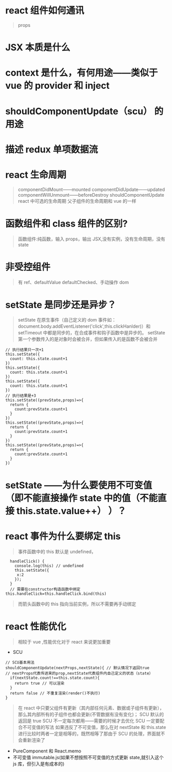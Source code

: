 # react 组件如何通讯

> props

# JSX 本质是什么

# context 是什么，有何用途——类似于 vue 的 provider 和 inject

# shouldComponentUpdate（scu） 的用途

# 描述 redux 单项数据流

# react 生命周期

> componentDidMount——mounted componentDidUpdate——updated componentWillUnmount——beforeDestroy
> shouldComponentUpdate react 中可选的生命周期
> 父子组件的生命周期和 vue 的一样

# 函数组件和 class 组件的区别?

> 函数组件:纯函数，输入 props，输出 JSX,没有实例，没有生命周期，没有 state

# 非受控组件

> 有 ref、defaultValue defaultChecked、手动操作 dom

# setState 是同步还是异步？

> setState 在原生事件（自己定义的 dom 事件如：document.body.addEventListener('click',this.clickHanlder)）和 setTimeout 中都是同步的，在合成事件和钩子函数中是异步的。
> setState 第一个参数传入的是对象时会被合并，但如果传入的是函数不会被合并

```
// 执行结果只一次+1
this.setState({
  count: this.state.count+1
})
this.setState({
  count: this.state.count+1
})
this.setState({
  count: this.state.count+1
})
// 执行结果是+3
this.setState((prevState,props)=>{
  return {
    count:prevState.count+1
  }
})
this.setState((prevState,props)=>{
  return {
    count:prevState.count+1
  }
})
this.setState((prevState,props)=>{
  return {
    count:prevState.count+1
  }
})
```

# setState ——为什么要使用不可变值（即不能直接操作 state 中的值（不能直接 this.state.value++） ）？

# react 事件为什么要绑定 this

> 事件函数中的 this 默认是 undefined，

```
  handleClick() {
    console.log(this) // undefined
    this.setState({
     x:2
    });
  }
  // 需要在constructor构造函数中绑定 this.handleClick=this.handleClick.bind(this)
```

> 而箭头函数中的 this 指向当前实例，所以不需要再手动绑定

# react 性能优化

> 相较于 vue ,性能优化对于 react 来说更加重要

- SCU

```
// SCU基本用法
shouldComponentUpdate(nextProps,nextState){ // 默认情况下返回true
// nextProps代表传进来的prop,nextState代表组件内自己定义的状态（state）
  if(nextState.count!==this.state.count){
    return true // 可以渲染
  }
  return false // 不重复渲染(render()不执行)
}
```

> 在 react 中只要父组件有更新（其内部任何元素、数据或子组件有更新），那么其内部所有的子组件也都会更新(不管数据有没有变化)；
> SCU 默认的返回是 true
> SCU 不一定每次都用——需要的时候才去优化
> SCU 一定要配合不可变值的写法
> 如果违反了不可变值，那么在对 nextState 和 this.state 进行比较时两者一定是相等的，既然相等了那由于 SCU 的处理，界面就不会重新渲染了

- PureComponent 和 React.memo
- 不可变值 immutable.js(如果不想按照不可变值的方式更新 state,就引入这个 js 库，但引入是有成本的)
